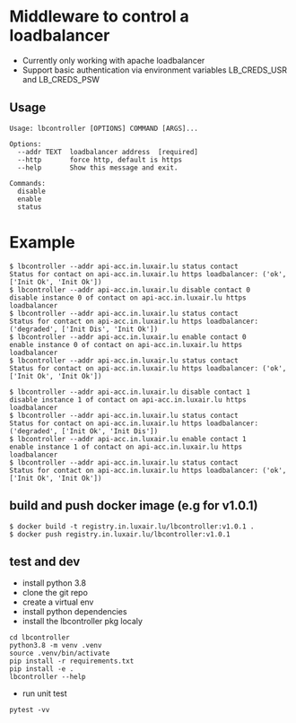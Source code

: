 Middleware to control a loadbalancer
====================================

- Currently only working with apache loadbalancer
- Support basic authentication via environment variables LB_CREDS_USR and LB_CREDS_PSW

## Usage

```
Usage: lbcontroller [OPTIONS] COMMAND [ARGS]...

Options:
  --addr TEXT  loadbalancer address  [required]
  --http       force http, default is https
  --help       Show this message and exit.

Commands:
  disable
  enable
  status
```

# Example

```
$ lbcontroller --addr api-acc.in.luxair.lu status contact
Status for contact on api-acc.in.luxair.lu https loadbalancer: ('ok', ['Init Ok', 'Init Ok'])
$ lbcontroller --addr api-acc.in.luxair.lu disable contact 0
disable instance 0 of contact on api-acc.in.luxair.lu https loadbalancer
$ lbcontroller --addr api-acc.in.luxair.lu status contact
Status for contact on api-acc.in.luxair.lu https loadbalancer: ('degraded', ['Init Dis', 'Init Ok'])
$ lbcontroller --addr api-acc.in.luxair.lu enable contact 0
enable instance 0 of contact on api-acc.in.luxair.lu https loadbalancer
$ lbcontroller --addr api-acc.in.luxair.lu status contact
Status for contact on api-acc.in.luxair.lu https loadbalancer: ('ok', ['Init Ok', 'Init Ok'])

$ lbcontroller --addr api-acc.in.luxair.lu disable contact 1
disable instance 1 of contact on api-acc.in.luxair.lu https loadbalancer
$ lbcontroller --addr api-acc.in.luxair.lu status contact
Status for contact on api-acc.in.luxair.lu https loadbalancer: ('degraded', ['Init Ok', 'Init Dis'])
$ lbcontroller --addr api-acc.in.luxair.lu enable contact 1
enable instance 1 of contact on api-acc.in.luxair.lu https loadbalancer
$ lbcontroller --addr api-acc.in.luxair.lu status contact
Status for contact on api-acc.in.luxair.lu https loadbalancer: ('ok', ['Init Ok', 'Init Ok'])
```

## build and push docker image (e.g for v1.0.1)

```
$ docker build -t registry.in.luxair.lu/lbcontroller:v1.0.1 .
$ docker push registry.in.luxair.lu/lbcontroller:v1.0.1
```

## test and dev
- install python 3.8
- clone the git repo
- create a virtual env
- install python dependencies
- install the lbcontroller pkg localy
```
cd lbcontroller
python3.8 -m venv .venv
source .venv/bin/activate
pip install -r requirements.txt
pip install -e .
lbcontroller --help
```
- run unit test
```
pytest -vv
```
